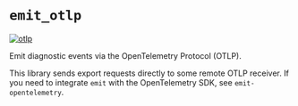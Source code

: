 # `emit_otlp`

[![otlp](https://github.com/KodrAus/emit/actions/workflows/otlp.yml/badge.svg)](https://github.com/KodrAus/emit/actions/workflows/otlp.yml)

Emit diagnostic events via the OpenTelemetry Protocol (OTLP).

This library sends export requests directly to some remote OTLP receiver. If you need to integrate `emit` with the OpenTelemetry SDK, see `emit-opentelemetry`.
